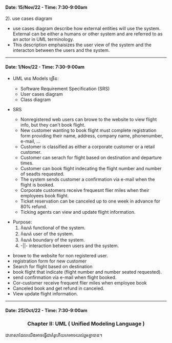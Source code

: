 #### Date: 15/Nov/22 - Time: 7:30-9:00am

2). use cases diagram

  - use cases diagram describe how external entities will use the system. External can be either a humans or other system and are referred to as an actor in UML terminology.
  - This description emphaisizes the user view of the system and the interacton between the users and the system.

-----------------------------------------------

#### Date: 1/Nov/22 - Time: 7:30-9:00am

+ UML មាន Models ច្រើន:
  - Software Requirement Specification (SRS)
  - User cases diagram
  - Class diagram

+ SRS 

  + Nonregistered web users can browe to the website to view flight info, but they can't book flight.
  + New customer wanting to book flight must complete registration form providing their name, address, company name, phonenumber, e-mail, ...
  + Customer is classified as either a corporate customer or a retail customer.
  + Customer can serach for flight based on destination and departure times.
  + Customer can book flight indecating the flight number and number of seadts requested.
  + The system sends customer a confirmation via e-mail when the flight is booked.
  + Corporate customers receive frequesnt flier miles when their employees book flight.
  + Ticket reservation can be canceled up to one week in advance for 80% refund.
  + Ticking agents can view and update flight information.

* Purpose:
  1. កំណត់ functional of the system.
  2. កំណត់ user of the system.
  3. កំណត់ boundary of the system.
  4. -||- interaction between users and the system.

- browe to the website for non registered user.
- registration form for new customer
- Search for flight based on destination
- book flight that indicate (flight number and number seated requested).
- send confirmation via e-mail when flight booked.
- Cor-customer receive frequent flier miles when employee book
- Canceled book and get refund in canceled.
- View update flight information.

-----------------------------------------------

#### Date: 25/Oct/22 - Time: 7:30-9:00am

### <center> Chapter II: UML ( Unified Modeling Language ) </center>

ជាភាសាដែលយើងអាចធ្វើជាគំរូហើយគេអាចយល់រួមគ្នាបាន។